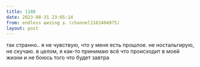 ```yaml
---
title: 1180
date: 2023-08-31 23:05:14
from: endless шизing ⍼ (channel1162404975)
layout: post
---
```


так странно.. я не чувствую, что у меня есть прошлое. не ностальгирую, не скучаю. в целом, я как-то принимаю всё что происходит в моей жизни и не боюсь того что будет завтра
